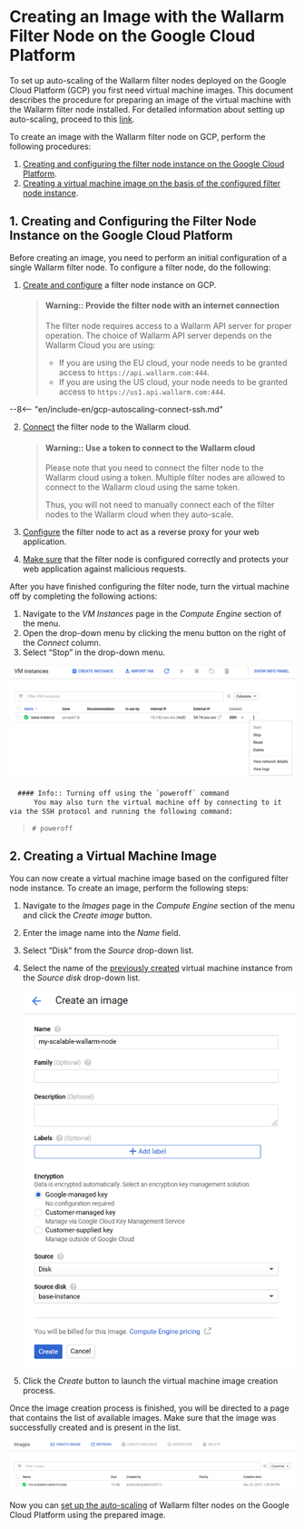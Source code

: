 [link-docs-gcp-autoscaling]:        autoscaling-overview.md
[link-docs-gcp-node-setup]:         ../../installation-gcp-en.md
[link-cloud-connect-guide]:         ../../installation-gcp-en.md#5-connect-the-filter-node-to-the-wallarm-cloud
[link-docs-reverse-proxy-setup]:    ../../../quickstart-en/qs-setup-proxy-en.md
[link-docs-check-operation]:        ../../installation-check-operation-en.md

[img-vm-instance-poweroff]:     ../../../../images/installation-gcp/auto-scaling/common/create-image/vm-poweroff.png
[img-create-image]:             ../../../../images/installation-gcp/auto-scaling/common/create-image/create-image.png
[img-check-image]:              ../../../../images/installation-gcp/auto-scaling/common/create-image/image-list.png

[anchor-node]:  #1--creating-and-configuring-the-filter-node-instance-in-the-google-cloud
[anchor-gcp]:   #2--creating-a-virtual-machine-image

#   Creating an Image with the Wallarm Filter Node on the Google Cloud Platform

To set up auto-scaling of the Wallarm filter nodes deployed on the Google Cloud Platform (GCP) you first need virtual machine images. This document describes the procedure for preparing an image of the virtual machine with the Wallarm filter node installed. For detailed information about setting up auto-scaling, proceed to this [link][link-docs-gcp-autoscaling].

To create an image with the Wallarm filter node on GCP, perform the following procedures:
1.  [Creating and configuring the filter node instance on the Google Cloud Platform][anchor-node].
2.  [Creating a virtual machine image on the basis of the configured filter node instance][anchor-gcp].

##  1.  Creating and Configuring the Filter Node Instance on the Google Cloud Platform

Before creating an image, you need to perform an initial configuration of a single Wallarm filter node. To configure a filter node, do the following:
1.  [Create and configure][link-docs-gcp-node-setup] a filter node instance on GCP.
    >   #### Warning:: Provide the filter node with an internet connection
    >   The filter node requires access to a Wallarm API server for proper operation. The choice of Wallarm API server depends on the Wallarm Cloud you are using:
    > * If you are using the EU cloud, your node needs to be granted access to `https://api.wallarm.com:444`.
    > * If you are using the US cloud, your node needs to be granted access to `https://us1.api.wallarm.com:444`.
    
    <!-- -->
--8<-- "en/include-en/gcp-autoscaling-connect-ssh.md"

<!-- -->
2.  [Connect][link-cloud-connect-guide] the filter node to the Wallarm cloud.

    >   #### Warning:: Use a token to connect to the Wallarm cloud
    >   Please note that you need to connect the filter node to the Wallarm cloud using a token. Multiple filter nodes are allowed to connect to the Wallarm cloud using the same token.
    >  
    >   Thus, you will not need to manually connect each of the filter nodes to the Wallarm cloud when they auto-scale. 

3.  [Configure][link-docs-reverse-proxy-setup] the filter node to act as a reverse proxy for your web application.

4.  [Make sure][link-docs-check-operation] that the filter node is configured correctly and protects your web application against malicious requests.

After you have finished configuring the filter node, turn the virtual machine off by completing the following actions:
1.  Navigate to the *VM Instances* page in the *Compute Engine* section of the menu.
2.  Open the drop-down menu by clicking the menu button on the right of the *Connect* column.
3.  Select “Stop” in the drop-down menu.

![Turning the virtual machine off][img-vm-instance-poweroff]

      #### Info:: Turning off using the `poweroff` command
          You may also turn the virtual machine off by connecting to it via the SSH protocol and running the following command:
>	
>	```term
>	# poweroff
>	```

##  2.  Creating a Virtual Machine Image

You can now create a virtual machine image based on the configured filter node instance. To create an image, perform the following steps:
1.  Navigate to the *Images* page in the *Compute Engine* section of the menu and click the *Create image* button.
2.  Enter the image name into the *Name* field.
3.  Select “Disk” from the *Source* drop-down list.
4.  Select the name of the [previously created][anchor-node] virtual machine instance from the *Source disk* drop-down list.

    ![Creating an image][img-create-image]

5.  Click the *Create* button to launch the virtual machine image creation process.

Once the image creation process is finished, you will be directed to a page that contains the list of available images. Make sure that the image was successfully created and is present in the list.

![Images list][img-check-image]

Now you can [set up the auto-scaling][link-docs-gcp-autoscaling] of Wallarm filter nodes on the Google Cloud Platform using the prepared image.